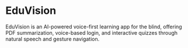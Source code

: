 # EduVision
EduVision is an AI-powered voice-first learning app for the blind, offering PDF summarization, voice-based login, and interactive quizzes through natural speech and gesture navigation.
